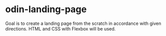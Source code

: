 # odin-landing-page
Goal is to create a landing page from the scratch in accordance with given directions. HTML and CSS with Flexbox will be used.